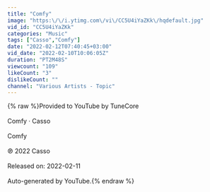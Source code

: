 ```yaml
---
title: "Comfy"
image: "https:\/\/i.ytimg.com\/vi\/CC5U4iYaZKk\/hqdefault.jpg"
vid_id: "CC5U4iYaZKk"
categories: "Music"
tags: ["Casso","Comfy"]
date: "2022-02-12T07:40:45+03:00"
vid_date: "2022-02-10T10:06:05Z"
duration: "PT2M48S"
viewcount: "109"
likeCount: "3"
dislikeCount: ""
channel: "Various Artists - Topic"
---
```

{% raw %}Provided to YouTube by TuneCore<br /><br />Comfy · Casso<br /><br />Comfy<br /><br />℗ 2022 Casso<br /><br />Released on: 2022-02-11<br /><br />Auto-generated by YouTube.{% endraw %}
